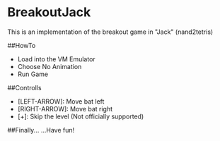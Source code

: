 # BreakoutJack
This is an implementation of the breakout game in "Jack" (nand2tetris)

##HowTo
* Load into the VM Emulator
* Choose No Animation
* Run Game

##Controlls
* [LEFT-ARROW]: Move bat left
* [RIGHT-ARROW]: Move bat right
* [+]: Skip the level (Not officially supported)

##Finally...
...Have fun!
